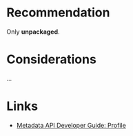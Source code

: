 # Recommendation

Only **unpackaged**.

# Considerations

...

# Links

- [Metadata API Developer Guide: Profile](https://developer.salesforce.com/docs/atlas.en-us.238.0.api_meta.meta/api_meta/meta_profile.htm)
